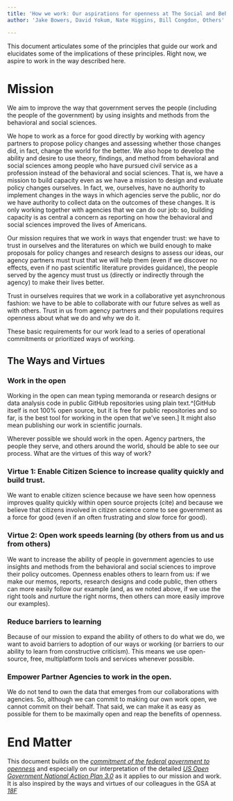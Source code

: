 ```yaml
---
title: 'How we work: Our aspirations for openness at The Social and Behavioral Sciences Team and in the Office of Evaluation Sciences'
author: 'Jake Bowers, David Yokum, Nate Higgins, Bill Congdon, Others'

---
```



This document articulates some of the principles that guide our work and elucidates some of the implications of these principles. Right now, we aspire to work in the way described here.

# Mission

We aim to improve the way that government serves the people (including the
people of the government) by using insights and methods from the behavioral and
social sciences.

We hope to work as a force for good directly by working with agency partners to
propose policy changes and assessing whether those changes did, in fact, change
the world for the better.  We also hope to develop the ability and desire to
use theory, findings, and method from behavioral and social sciences among
people who have pursued civil service as a profession instead of the behavioral
and social sciences. That is, we have a mission to build capacity even as we
have a mission to design and evaluate policy changes ourselves. In fact, we,
ourselves, have no authority to implement changes in the ways in which agencies
serve the public, nor do we have authority to collect data on the outcomes of
these changes. It is only working together with agencies that we can do our
job: so, building capacity is as central a concern as reporting on how the
behavioral and social sciences improved the lives of Americans.

Our mission requires that we work in ways that engender trust: we have to trust
in ourselves and the literatures on which we build enough to make proposals for
policy changes and research designs to assess our ideas, our agency partners
must trust that we will help them (even if we discover no effects, even if no
past scientific literature provides guidance), the people served by the agency
must trust us (directly or indirectly through the agency) to make their lives
better.

Trust in ourselves requires that we work in a collaborative yet asynchronous
fashion: we have to be able to collaborate with our future selves as well as
with others. Trust in us from agency partners and their populations requires
openness about what we do and why we do it.

These basic requirements for our work lead to a series of operational
commitments or prioritized ways of working.

## The Ways and Virtues

### Work in the open

Working in the open can mean typing memoranda or research designs or data analysis code in public GitHub repositories using plain text.^[GitHub itself is not 100% open source, but it is free for public repositories and so far, is the best tool for working in the open that we've seen.] It might also mean publishing our work in scientific journals.

Wherever possible we should work in the open. Agency partners, the people they serve, and others around the world, should be able to see our process. What are the virtues of this way of work?

### Virtue 1: Enable Citizen Science to increase quality quickly and build trust.

We want to enable citizen science because we have seen how openness
improves quality quickly within open source projects (cite) and because we
believe that citizens involved in citizen science come to see government
as a force for good (even if an often frustrating and slow force for
good).

### Virtue 2: Open work speeds learning (by others from us and us from others)

We want to increase the ability of people in government agencies to use
insights and methods from the behavioral and social sciences to improve their
policy outcomes. Openness enables others to learn from us: if we make our
memos, reports, research designs and code public, then others can more easily follow
our example (and, as we noted above, if we use the right tools and nurture the
right norms, then others can more easily improve our examples).

### Reduce barriers to learning

Because of our mission to expand the ability of others to do what we do,
we want to avoid barriers to adoption of our ways or working (or
barriers to our ability to learn from constructive criticism). This means
we use open-source, free, multiplatform tools and services whenever
possible.

### Empower Partner Agencies to work in the open.

We do not tend to own the data that emerges from our collaborations with
agencies. So, although we can commit to making our own work open, we
cannot commit on their behalf. That said, we can make it as easy as
possible for them to be maximally open and reap the benefits of
openness.


# End Matter

This document builds on the [*commitment of the federal government to
openness*](https://www.whitehouse.gov/open) and especially on our
interpretation of the detailed [*US Open Government National Action Plan
3.0*](https://www.whitehouse.gov/sites/default/files/microsites/ostp/final_us_open_government_national_action_plan_3_0.pdf)
as it applies to our mission and work. It is also inspired by the ways and virtues of our colleagues in the GSA at [*18F*](https://18f.gsa.gov/2014/07/31/working-in-public-from-day-1/)

